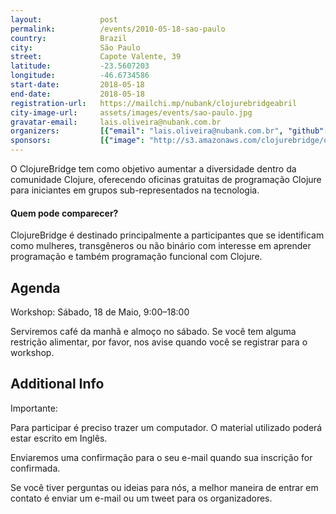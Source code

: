 ```yaml
---
layout:             post
permalink:          /events/2010-05-18-sao-paulo
country:            Brazil
city:               São Paulo
street:             Capote Valente, 39
latitude:           -23.5607203
longitude:          -46.6734586
start-date:         2018-05-18
end-date:           2018-05-18
registration-url:   https://mailchi.mp/nubank/clojurebridgeabril
city-image-url:     assets/images/events/sao-paulo.jpg
gravatar-email:     lais.oliveira@nubank.com.br
organizers:         [{"email": "lais.oliveira@nubank.com.br", "github": "laisoliveira", "name": "Laís Oliveira", "twitter": "clojurebridgesp"}]
sponsors:           [{"image": "http://s3.amazonaws.com/clojurebridge/original/219/31363369-4fc3145e-ad34-11e7-9b58-75e507123f71.png?1508850948", "name": "Nubank", "url": "https://nubank.com.br/"}]
---
```


O ClojureBridge tem como objetivo aumentar a diversidade dentro da comunidade Clojure, oferecendo oficinas gratuitas de programação Clojure para iniciantes em grupos sub-representados na tecnologia.


#### Quem pode comparecer?

ClojureBridge é destinado principalmente a participantes que se identificam como mulheres, transgêneros ou não binário com interesse em aprender programação e também programação funcional com Clojure.

## Agenda

Workshop: Sábado, 18 de Maio, 9:00–18:00

Serviremos café da manhã e almoço no sábado. Se você tem alguma restrição alimentar, por favor, nos avise quando você se registrar para o workshop.

## Additional Info

Importante:

Para participar é preciso trazer um computador.
O material utilizado poderá estar escrito em Inglês.

Enviaremos uma confirmação para o seu e-mail quando sua inscrição for confirmada.

Se você tiver perguntas ou ideias para nós, a melhor maneira de entrar em contato é enviar um e-mail ou um tweet para os organizadores.
